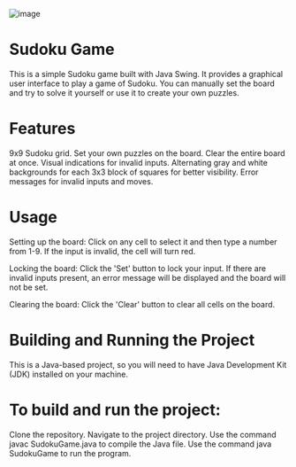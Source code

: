 ![image](https://github.com/gavishap/Sudoku-Java-game/assets/71888304/94d2f553-f5ab-4f24-a169-be6b0bc1cf3e)




# Sudoku Game

This is a simple Sudoku game built with Java Swing. It provides a graphical user interface to play a game of Sudoku. You can manually set the board and try to solve it yourself or use it to create your own puzzles.

# Features

9x9 Sudoku grid.
Set your own puzzles on the board.
Clear the entire board at once.
Visual indications for invalid inputs.
Alternating gray and white backgrounds for each 3x3 block of squares for better visibility.
Error messages for invalid inputs and moves.

# Usage
Setting up the board: Click on any cell to select it and then type a number from 1-9. If the input is invalid, the cell will turn red.

Locking the board: Click the 'Set' button to lock your input. If there are invalid inputs present, an error message will be displayed and the board will not be set.

Clearing the board: Click the 'Clear' button to clear all cells on the board.

# Building and Running the Project
This is a Java-based project, so you will need to have Java Development Kit (JDK) installed on your machine.

# To build and run the project:

Clone the repository.
Navigate to the project directory.
Use the command javac SudokuGame.java to compile the Java file.
Use the command java SudokuGame to run the program.
